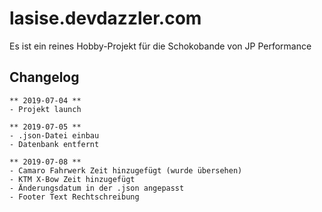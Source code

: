# lasise.devdazzler.com

Es ist ein reines Hobby-Projekt für die Schokobande von JP Performance

## Changelog
    ** 2019-07-04 **
    - Projekt launch

    ** 2019-07-05 **
    - .json-Datei einbau
    - Datenbank entfernt

    ** 2019-07-08 **
    - Camaro Fahrwerk Zeit hinzugefügt (wurde übersehen)
    - KTM X-Bow Zeit hinzugefügt
    - Änderungsdatum in der .json angepasst
    - Footer Text Rechtschreibung
